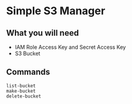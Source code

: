 # Simple S3 Manager 

## What you will need 
- IAM Role Access Key and Secret Access Key
- S3 Bucket 

## Commands
```
list-bucket
make-bucket
delete-bucket



